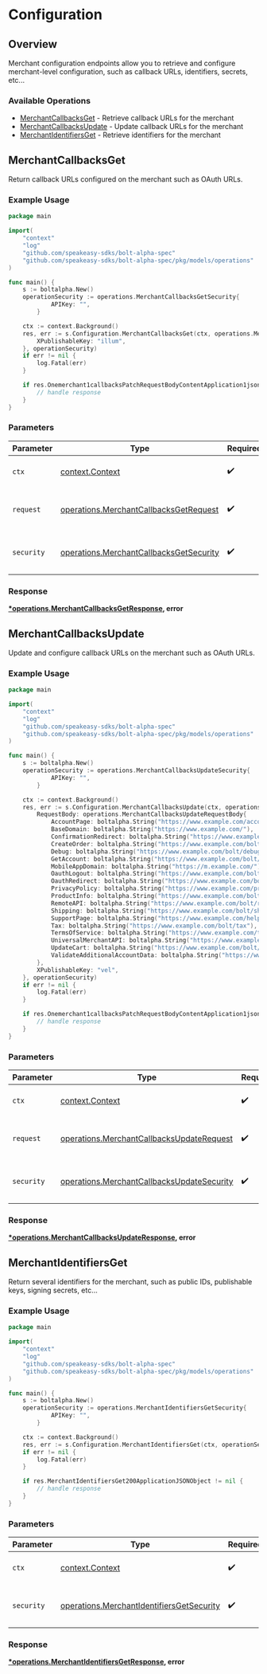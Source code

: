 # Configuration

## Overview

Merchant configuration endpoints allow you to retrieve and configure merchant-level
configuration, such as callback URLs, identifiers, secrets, etc...


### Available Operations

* [MerchantCallbacksGet](#merchantcallbacksget) - Retrieve callback URLs for the merchant
* [MerchantCallbacksUpdate](#merchantcallbacksupdate) - Update callback URLs for the merchant
* [MerchantIdentifiersGet](#merchantidentifiersget) - Retrieve identifiers for the merchant

## MerchantCallbacksGet

Return callback URLs configured on the merchant such as OAuth URLs.


### Example Usage

```go
package main

import(
	"context"
	"log"
	"github.com/speakeasy-sdks/bolt-alpha-spec"
	"github.com/speakeasy-sdks/bolt-alpha-spec/pkg/models/operations"
)

func main() {
    s := boltalpha.New()
    operationSecurity := operations.MerchantCallbacksGetSecurity{
            APIKey: "",
        }

    ctx := context.Background()
    res, err := s.Configuration.MerchantCallbacksGet(ctx, operations.MerchantCallbacksGetRequest{
        XPublishableKey: "illum",
    }, operationSecurity)
    if err != nil {
        log.Fatal(err)
    }

    if res.Onemerchant1callbacksPatchRequestBodyContentApplication1jsonSchema != nil {
        // handle response
    }
}
```

### Parameters

| Parameter                                                                                          | Type                                                                                               | Required                                                                                           | Description                                                                                        |
| -------------------------------------------------------------------------------------------------- | -------------------------------------------------------------------------------------------------- | -------------------------------------------------------------------------------------------------- | -------------------------------------------------------------------------------------------------- |
| `ctx`                                                                                              | [context.Context](https://pkg.go.dev/context#Context)                                              | :heavy_check_mark:                                                                                 | The context to use for the request.                                                                |
| `request`                                                                                          | [operations.MerchantCallbacksGetRequest](../../models/operations/merchantcallbacksgetrequest.md)   | :heavy_check_mark:                                                                                 | The request object to use for the request.                                                         |
| `security`                                                                                         | [operations.MerchantCallbacksGetSecurity](../../models/operations/merchantcallbacksgetsecurity.md) | :heavy_check_mark:                                                                                 | The security requirements to use for the request.                                                  |


### Response

**[*operations.MerchantCallbacksGetResponse](../../models/operations/merchantcallbacksgetresponse.md), error**


## MerchantCallbacksUpdate

Update and configure callback URLs on the merchant such as OAuth URLs.


### Example Usage

```go
package main

import(
	"context"
	"log"
	"github.com/speakeasy-sdks/bolt-alpha-spec"
	"github.com/speakeasy-sdks/bolt-alpha-spec/pkg/models/operations"
)

func main() {
    s := boltalpha.New()
    operationSecurity := operations.MerchantCallbacksUpdateSecurity{
            APIKey: "",
        }

    ctx := context.Background()
    res, err := s.Configuration.MerchantCallbacksUpdate(ctx, operations.MerchantCallbacksUpdateRequest{
        RequestBody: operations.MerchantCallbacksUpdateRequestBody{
            AccountPage: boltalpha.String("https://www.example.com/account"),
            BaseDomain: boltalpha.String("https://www.example.com/"),
            ConfirmationRedirect: boltalpha.String("https://www.example.com/bolt/redirect"),
            CreateOrder: boltalpha.String("https://www.example.com/bolt/order"),
            Debug: boltalpha.String("https://www.example.com/bolt/debug"),
            GetAccount: boltalpha.String("https://www.example.com/bolt/account"),
            MobileAppDomain: boltalpha.String("https://m.example.com/"),
            OauthLogout: boltalpha.String("https://www.example.com/bolt/logout"),
            OauthRedirect: boltalpha.String("https://www.example.com/bolt/oauth"),
            PrivacyPolicy: boltalpha.String("https://www.example.com/privacy-policy"),
            ProductInfo: boltalpha.String("https://www.example.com/bolt/product"),
            RemoteAPI: boltalpha.String("https://www.example.com/bolt/remote-api"),
            Shipping: boltalpha.String("https://www.example.com/bolt/shipping"),
            SupportPage: boltalpha.String("https://www.example.com/help"),
            Tax: boltalpha.String("https://www.example.com/bolt/tax"),
            TermsOfService: boltalpha.String("https://www.example.com/terms-of-service"),
            UniversalMerchantAPI: boltalpha.String("https://www.example.com/bolt/merchant-api"),
            UpdateCart: boltalpha.String("https://www.example.com/bolt/cart"),
            ValidateAdditionalAccountData: boltalpha.String("https://www.example.com/bolt/validate-account"),
        },
        XPublishableKey: "vel",
    }, operationSecurity)
    if err != nil {
        log.Fatal(err)
    }

    if res.Onemerchant1callbacksPatchRequestBodyContentApplication1jsonSchema != nil {
        // handle response
    }
}
```

### Parameters

| Parameter                                                                                                | Type                                                                                                     | Required                                                                                                 | Description                                                                                              |
| -------------------------------------------------------------------------------------------------------- | -------------------------------------------------------------------------------------------------------- | -------------------------------------------------------------------------------------------------------- | -------------------------------------------------------------------------------------------------------- |
| `ctx`                                                                                                    | [context.Context](https://pkg.go.dev/context#Context)                                                    | :heavy_check_mark:                                                                                       | The context to use for the request.                                                                      |
| `request`                                                                                                | [operations.MerchantCallbacksUpdateRequest](../../models/operations/merchantcallbacksupdaterequest.md)   | :heavy_check_mark:                                                                                       | The request object to use for the request.                                                               |
| `security`                                                                                               | [operations.MerchantCallbacksUpdateSecurity](../../models/operations/merchantcallbacksupdatesecurity.md) | :heavy_check_mark:                                                                                       | The security requirements to use for the request.                                                        |


### Response

**[*operations.MerchantCallbacksUpdateResponse](../../models/operations/merchantcallbacksupdateresponse.md), error**


## MerchantIdentifiersGet

Return several identifiers for the merchant, such as public IDs, publishable keys, signing secrets, etc...

### Example Usage

```go
package main

import(
	"context"
	"log"
	"github.com/speakeasy-sdks/bolt-alpha-spec"
	"github.com/speakeasy-sdks/bolt-alpha-spec/pkg/models/operations"
)

func main() {
    s := boltalpha.New()
    operationSecurity := operations.MerchantIdentifiersGetSecurity{
            APIKey: "",
        }

    ctx := context.Background()
    res, err := s.Configuration.MerchantIdentifiersGet(ctx, operationSecurity)
    if err != nil {
        log.Fatal(err)
    }

    if res.MerchantIdentifiersGet200ApplicationJSONObject != nil {
        // handle response
    }
}
```

### Parameters

| Parameter                                                                                              | Type                                                                                                   | Required                                                                                               | Description                                                                                            |
| ------------------------------------------------------------------------------------------------------ | ------------------------------------------------------------------------------------------------------ | ------------------------------------------------------------------------------------------------------ | ------------------------------------------------------------------------------------------------------ |
| `ctx`                                                                                                  | [context.Context](https://pkg.go.dev/context#Context)                                                  | :heavy_check_mark:                                                                                     | The context to use for the request.                                                                    |
| `security`                                                                                             | [operations.MerchantIdentifiersGetSecurity](../../models/operations/merchantidentifiersgetsecurity.md) | :heavy_check_mark:                                                                                     | The security requirements to use for the request.                                                      |


### Response

**[*operations.MerchantIdentifiersGetResponse](../../models/operations/merchantidentifiersgetresponse.md), error**

